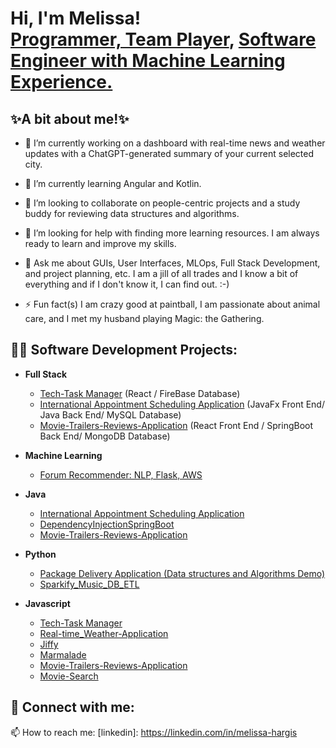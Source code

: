 <h1>Hi, I'm Melissa! <br/><a href="https://github.com/Tamiyo22">Programmer, Team Player</a>, <a href="https://www.linkedin.com/in/melissa-hargis/">Software Engineer with Machine Learning Experience.</a>

<h2>✨A bit about me!✨</h2>

- 🔭 I’m currently working on a dashboard with real-time news and weather updates with a ChatGPT-generated summary of your current selected city.
  
- 🌱 I’m currently learning Angular and Kotlin.
  
- 👯 I’m looking to collaborate on people-centric projects and a study buddy for reviewing data structures and algorithms.
  
- 🤔 I’m looking for help with finding more learning resources. I am always ready to learn and improve my skills.
  
- 💬 Ask me about GUIs, User Interfaces, MLOps, Full Stack Development, and project planning, etc. I am a jill of all trades and I know a bit of everything and if I don't know it, I can find out. :-)
  
- ⚡ Fun fact(s) I am crazy good at paintball, I am passionate about animal care, and I met my husband playing Magic: the Gathering.
 


<h2>👨‍💻 Software Development Projects:</h2>

- <b>Full Stack </b>
  - [Tech-Task Manager](https://github.com/Tamiyo22/tech-tasks) (React / FireBase Database)
  - [International Appointment Scheduling Application](https://github.com/Tamiyo22/AppointmentSchedulingApplication) (JavaFx Front End/ Java Back End/ MySQL Database)
  - [Movie-Trailers-Reviews-Application](https://github.com/Tamiyo22/Movie-Trailers-Reviews-Application) (React Front End / SpringBoot Back End/ MongoDB Database)
  
- <b>Machine Learning</b>
  - [Forum Recommender: NLP, Flask, AWS ](http://3.129.123.13/)
 
- <b>Java</b>

  - [International Appointment Scheduling Application](https://github.com/Tamiyo22/AppointmentSchedulingApplication)
  - [DependencyInjectionSpringBoot](https://github.com/Tamiyo22/DependencyInjectionSpringBoot)
  - [Movie-Trailers-Reviews-Application](https://github.com/Tamiyo22/Movie-Trailers-Reviews-Application)
 
- <b>Python</b>
  - [Package Delivery Application (Data structures and Algorithms Demo)](https://github.com/Tamiyo22/Package-Delivery-Algorithm)
  - [Sparkify_Music_DB_ETL](https://github.com/Tamiyo22/Sparkify_Music_DB_ETL)
 
  
- <b>Javascript</b>
  - [Tech-Task Manager](https://github.com/Tamiyo22/tech-tasks)
  - [Real-time_Weather-Application ](https://github.com/Tamiyo22/Real-time_Weather-Application)
  - [Jiffy ](https://github.com/Tamiyo22/jiffy-Project)
  - [Marmalade](https://github.com/Tamiyo22/Marmalade.fm)
  - [Movie-Trailers-Reviews-Application](https://github.com/Tamiyo22/Movie-Trailers-Reviews-Application)
  - [Movie-Search](https://github.com/Tamiyo22/Movie-Search)


<h2> 🤳 Connect with me:</h2>

📫 How to reach me: [linkedin]: https://linkedin.com/in/melissa-hargis

